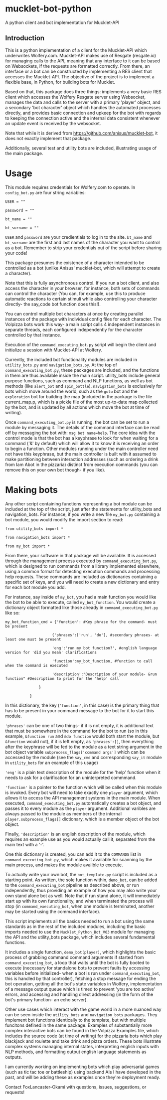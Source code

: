 # mucklet-bot-python
A python client and bot implementation for Mucklet-API

## Introduction

This is a python implementation of a client for the Mucklet-API which underwrites Wolfery.com. Mucklet-API makes use of Resgate (resgate.io) for managing calls to the API, meaning that any interface to it can be based on Websockets, if the requests are formatted correctly. From there, an interface or a bot can be constructed by implementing a RES client that accesses the Mucklet-API. The objective of the project is to implement a flexible base, in Python, for building bots for Mucklet. 

Based on that, this package does three things: implements a very basic RES client which accesses the Wolfery Resgate server using Websocket, manages the data and calls to the server with a primary 'player' object, and a secondary 'bot character' object which handles the automated processes directly, and provides basic connection and upkeep for the bot with regards to keeping the connection active and the internal data consistent whenever an update event is received by the websocket.

Note that while it is derived from https://github.com/anisus/mucklet-bot, it does not exactly implement that package.

Additionally, several test and utility bots are included, illustrating usage of the main package.

# Usage

This module requires credentials for Wolfery.com to operate. In `config_bot.py` are four string variables:

`USER = ""`

`password = ""`

`bt_name = ""`

`bt_surname = ""`


`USER` and `password` are your credientials to log in to the site. `bt_name` and `bt_surname` are the first and last names of the character you want to control as a bot. Remember to strip your credentials out of the script before sharing your code!

This package presumes the existence of a character intended to be controlled as a bot (unlike Anisus' mucklet-bot, which will attempt to create a character).

Note that this is fully asynchronous control. If you run a bot client, and also access the character in your browser, for instance, both sets of commands can control the character (You can, for example, use this to produce automatic reactions to certain stimuli while also controlling your character directly- the say_code bot function does this!).

You can control multiple bot characters at once by creating parallel instances of the package with individual config files for each character. The Volpizza bots work this way- a main script calls 4 independent instances in separate threads, each configured independently for the character controlled by that instance.

Execution of the `command_executing_bot.py` script will begin the client and initialize a session with Mucklet-API at Wolfery.

Currently, the included bot functionality modules are included in `utility_bots.py` and `navigation_bots.py`. At the top of `command_executing_bot.py`, these packages are included, and the functions in them are thus available inside the main script. utility_bots include general purpose functions, such as command and NLP functions, as well as bot methods (like `alert_bot` and `spin_bottle`). `navigation_bots` is exclusively for bots which move around the world, such as the `goto` bot and the `exploration` bot for building the map (included in the package is the file current_map.p, which is a pickle file of the most up-to-date map collected by the bot, and is updated by all actions which move the bot at time of writing).

Once `command_executing_bot.py` is running, the bot can be set to run a module by messaging it. The details of the command interface can be read off by messaging the bot with: `msg bot name=help`. The core idea with the control mode is that the bot has a keyphrase to look for when waiting for a command ('&' by default) which will allow it to know it is receiving an order to begin a function. Other modules running under the main controller need not have this keyphrase, but the main controller is built with it assumed to make partitioning between interaction addresses (such as ordering a drink from Iam Abot in the pizzaria) distinct from execution commands (you can remove this on your own bot though- if you like).

# Making bots

Any other script containing functions representing a bot module can be included at the top of the script, just after the statements for utility_bots and navigation_bots. For instance, if you write a new file `my_bot.py` containing a bot module, you would modify the import section to read:

`from utility_bots import *  `

`from navigation_bots import * ` 

`from my_bot import * `

From there, your software in that package will be available. It is accessed through the management process executed by `command_executing_bot.py`, which is designed to run commands from a library implemented elsewhere, using a common format for detecting execution commands and processing help requests. These commands are included as dictionaries containing a specific set of keys, and you will need to create a new dictionary and entry for each bot module you add. 

For instance, say inside of `my_bot`, you had a main function you would like the bot to be able to execute, called `my_bot_function`. You would create a dictionary object formatted like those already in `command_executing_bot.py` like so:

`my_bot_function_cmd = {'function': #Key phrase for the command- must be present  `

`                      {'phrases':['run', 'do'], #secondary phrases- at least one must be present  `

`                      'eng':'run my bot function?', #english language version for 'did you mean' clarifications  `

`                      'function':my_bot_function, #function to call when the command is executed  `

`                      'description':"Description of your module- &run function" #Description to print for the 'help' call  `

`                }  `

`            }  `


In this dictionary, the key (`'function'`, in this case) is the primary thing that has to be present in your command message to the bot for it to start this module.

`'phrases'` can be one of two things- if it is not empty, it is additional text that must be somewhere in the command for the bot to run (so in this example, `&function run` and `&do function` would both start the module, but `&function` would not), if it is left empty, as `'phrases':[]`, then everything after the keyphrase will be fed to the module as a text string argument in the bot object variable `subprocess_flags['command args']` which can be accessed by the module (see the `say_cmd` and corresponding `say_it` module in `utility_bots` for an example of this usage)

`'eng'` is a plain text description of the module for the 'help' function when it needs to ask for a clarification for an uninterpreted commmand.

`'function'` is a pointer to the function which will be called when this module is invoked. Every bot will need to take exactly one `player` argument, which allows it to access the API management systems in the main module. When executed, `command_executing_bot.py` automatically creates a bot object, and passes it to every module as the `player` argument. Additional varibles are always passed to the module as members of the internal `player.subprocess_flags[]` dictionary, which is a member object of the bot object.

Finally, `'description'` is an english description of the module, which requires an example use as you would actually call it, separated from the main text with a '-'.

One this dictionary is created, you can add it to the `COMMANDS` list in `command_executing_bot.py`, which makes it available for scanning by the main process, and makes the module availble to execute.

To actually write your own bot, the `bot_template.py` script is included as a starting point. As written, the sole function within, `demo_bot`, can be added to the `command_executing_bot` pipeline as described above, or run independently, thus providing an example of how you may also write your own stand alone bot as well. Note that if run stand alone, it will immediately start up with its own functionality, and when terminated the process will stop (in `command_executing_bot`, when one module is terminated, another may be started using the command interface).

This script implements all the basics needed to run a bot using the same standards as in the rest of the included modules, including the basic imports needed to use the `Mucklet_Python_Bot_V03` module for managing the API and the utility_bots package, which includes several fundamental functions.

It includes a single function, `demo_bot(player)`, which highlights the basic process of grabbing command command arguments if started from `command_executing_bot`, a loop that waits until the bot is fully booted to execute (necessary for standalone bots to prevent faults by accessing variables before initialized- when a bot is run under `command_executing_bot`, this is handled by that controller), fetching a stop message for ending the bot operation, getting all the bot's state variables in Wolfery, implementation of a message output queue which is timed to prevent 'you are too active' errors, and accessing and handling direct addressing (in the form of the bot's primary function- an echo server).

Other use cases which interact with the game world in a more nuanced way can be seen inside the `utility_bots` and `navigation_bots` packages. They implement bot functions identically to the template, but with multiple funcitons defined in the same package. Examples of substantially more complex interactive bots can be found in the Volpizza Examples file, which includes the source code (at time of writing) for the pizzaria bots which play blackjack and roulette and take drink and pizza orders. These bots illustrate complex systems managing internal states, interpreting english inputs with NLP methods, and formatting output english language statements as outputs.

I am currently working on implementing bots which play adversarial games (such as tic tac toe or battleship) using backend AIs I have developed in the past, and will be adding these as examples once they're deployment ready.

Contact FoxLancaster-Okami with questions, issues, suggestions, or requests!



